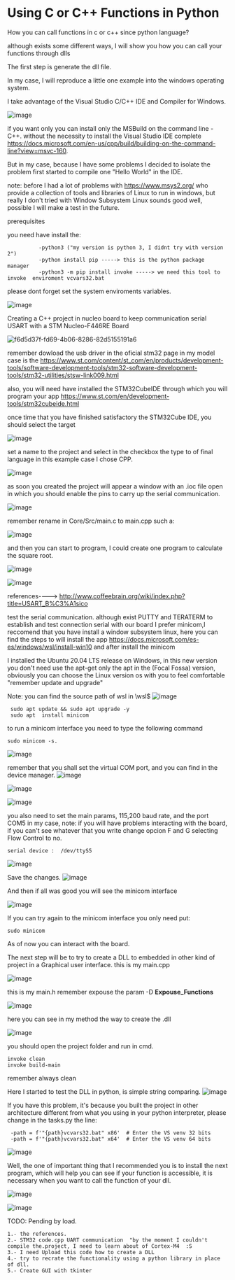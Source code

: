 # Using C or C++ Functions in Python
How you can call functions in c or c++ since python language?

although exists some different ways, I will show you how you can call your functions through dlls

The first step is generate the dll file.

In my case, I will reproduce a little one example into the windows operating system.

I take advantage of the Visual Studio C/C++ IDE and Compiler for Windows.

![image](https://user-images.githubusercontent.com/48602725/124915834-d9687980-dfa6-11eb-92e4-8c9eecee2b7d.png)


if you want only you can install only the MSBuild on the command line - C++. without the necessity to install the Visual Studio IDE complete https://docs.microsoft.com/en-us/cpp/build/building-on-the-command-line?view=msvc-160.

But in my case, because I have some problems I decided to isolate the problem first started to compile one "Hello World" in the IDE.

note: before I had a lot of problems with   https://www.msys2.org/  who provide a collection of tools and libraries of Linux to run in windows, but really  I don't  tried with  Window Subsystem Linux sounds good well, possible I will make a test in the future.



prerequisites

 you need have install the:

~~~
          -python3 ("my version is python 3, I didnt try with version 2")
          -python install pip -----> this is the python package manager
          -python3 -m pip install invoke -----> we need this tool to invoke  enviroment vcvars32.bat
~~~

please dont forget set the system enviroments variables.

![image](https://user-images.githubusercontent.com/48602725/125308991-3b4a1b80-e2e6-11eb-9bca-abb7d6d0da6e.png)



Creating a C++ project in nucleo board to keep communication serial USART with a STM Nucleo-F446RE Board 


![f6d5d37f-fd69-4b06-8286-82d5155191a6](https://user-images.githubusercontent.com/48602725/125301926-52860a80-e2e0-11eb-9598-a278fa7f84e7.jpg)



remember dowload the usb driver in the oficial stm32 page in my model case is the https://www.st.com/content/st_com/en/products/development-tools/software-development-tools/stm32-software-development-tools/stm32-utilities/stsw-link009.html


also, you will need have installed the STM32CubeIDE through which you will program your app https://www.st.com/en/development-tools/stm32cubeide.html


once time that you have finished satisfactory the STM32Cube IDE, you should select the target

![image](https://user-images.githubusercontent.com/48602725/125303149-7269fe00-e2e1-11eb-95ee-162089563139.png)



set a name to the project and select in the checkbox the type to of final language in this example case I chose CPP.

![image](https://user-images.githubusercontent.com/48602725/125303383-9d545200-e2e1-11eb-880c-303b15e587f1.png)

as soon you created the project will appear a window with an .ioc file open in which you should enable the pins to carry up the serial communication.

![image](https://user-images.githubusercontent.com/48602725/125304465-78acaa00-e2e2-11eb-9900-ab772a6a1bdb.png)


remember rename in Core/Src/main.c to main.cpp such a:

![image](https://user-images.githubusercontent.com/48602725/125304819-bdd0dc00-e2e2-11eb-88f8-bcc229d69201.png)


and then you can start to program, I could create  one program to calculate the square root.

![image](https://user-images.githubusercontent.com/48602725/125307435-e659d580-e2e4-11eb-9af5-76943b0ea629.png)





![image](https://user-images.githubusercontent.com/48602725/125197963-b511d480-e214-11eb-8766-f8fe53f0db30.png)

references----> http://www.coffeebrain.org/wiki/index.php?title=USART_B%C3%A1sico


test the serial communication. although exist  PUTTY and TERATERM to establish and test connection serial with our board I prefer minicom,I reccomend that you have install a window subsystem linux, here you can find the steps to will install the app https://docs.microsoft.com/es-es/windows/wsl/install-win10  and after install the minicom 

I installed the Ubuntu 20.04 LTS release on Windows, in this new version you don't need use the apt-get only the apt in the (Focal Fossa) version, obviously you can choose the Linux version os with you to feel comfortable "remember update and upgrade"

Note: you can find the source path of wsl in \\wsl$ 
![image](https://user-images.githubusercontent.com/48602725/125330881-26788280-e2fc-11eb-91e7-a836ea43905b.png)



~~~
 sudo apt update && sudo apt upgrade -y
 sudo apt  install minicom 
~~~

to run a minicom interface you need to type the following command 
~~~
sudo minicom -s.

~~~
![image](https://user-images.githubusercontent.com/48602725/125220799-1b7e0d80-e27c-11eb-8f22-99a4a30057ca.png)


remember that you shall set the virtual COM port, and you can find in the device manager.
![image](https://user-images.githubusercontent.com/48602725/125220616-e2459d80-e27b-11eb-84f3-e95c544bb5ad.png)


![image](https://user-images.githubusercontent.com/48602725/125220979-5ed87c00-e27c-11eb-82c2-7651508c0682.png)


![image](https://user-images.githubusercontent.com/48602725/125221031-7283e280-e27c-11eb-9232-26085c22d39f.png)


you also need to set the main params, 115,200 baud rate, and the port COM5 in my case, note: if you will have problems interacting with the board, if you can't see whatever that you write change opcion F and G selecting Flow Control to no.

~~~
serial device :  /dev/ttyS5

~~~

![image](https://user-images.githubusercontent.com/48602725/125221270-d9090080-e27c-11eb-8410-b63eaf6d81ea.png)

Save the changes.
![image](https://user-images.githubusercontent.com/48602725/125221977-f8545d80-e27d-11eb-8d01-d7f02c7818aa.png)


And then if all was good you will see the minicom interface

![image](https://user-images.githubusercontent.com/48602725/125222077-2f2a7380-e27e-11eb-8b87-06bd105fe147.png)

If you can try again to the minicom interface you only need put: 
~~~
sudo minicom

~~~

As of now you can interact with the board.


The next step will be to try to create a DLL to embedded in other kind of project in a Graphical user interface.
this is my main.cpp

![image](https://user-images.githubusercontent.com/48602725/125455366-a98149af-ac4c-4846-a022-84b1606dd7a1.png)


this is my main.h  remember expouse the param -D __Expouse_Functions__

![image](https://user-images.githubusercontent.com/48602725/125455387-babf19e7-d1ff-42f3-b24a-3171558fa8cf.png)


here you can see in my method the way to create the .dll 

![image](https://user-images.githubusercontent.com/48602725/125455468-485ffb53-823a-4361-a89e-7cabb34d4f7a.png)


you should open the project folder and run in  cmd.
~~~
invoke clean
invoke build-main
~~~
remember always clean

Here I started to test the DLL in python, is simple string comparing.
![image](https://user-images.githubusercontent.com/48602725/125456431-d873076a-8d2f-48ae-9856-560e4cd0359b.png)




If you have this problem, it's because you built the project in other architecture different from what you using in your python interpreter, please change in the tasks.py the line:
~~~
 -path = f'"{path}vcvars32.bat" x86'  # Enter the VS venv 32 bits
 -path = f'"{path}vcvars32.bat" x64'  # Enter the VS venv 64 bits
~~~

![image](https://user-images.githubusercontent.com/48602725/125453551-2120a171-3933-4c98-8851-7a2f4978fa46.png)



Well, the one of important thing that I recommended you is to install the next program, which will help you can see if your function is accessible, it is necessary when you want to call the function of your dll.

![image](https://user-images.githubusercontent.com/48602725/125457717-5bb53afa-717f-4a67-ade2-ac8ee761d7be.png)


![image](https://user-images.githubusercontent.com/48602725/124914144-dc626a80-dfa4-11eb-869c-7b3d4126dc9d.png)

TODO: Pending by load.
~~~
1.- the references.
2.- STM32 code.cpp UART communication  "by the moment I couldn't compile the.project, I need to learn about of Cortex-M4  :S
3.- I need Upload this code how to create a DLL
4.- try to recrate the functionality using a python library in place of dll.
5.- Create GUI with tkinter
~~~
